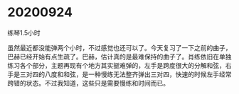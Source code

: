 # 20200924

练琴1.5小时

虽然最近都没能弹两个小时，不过感觉也还可以了。今天复习了一下之前的曲子，巴赫已经开始有点生疏了。巴赫，估计真的是最难保持的曲子了。肖练依旧在单独练习各个部分，主题再现有个地方其实挺难弹的，左手是跨度很大的分解和弦，右手是三对四的八度和和弦，是一种慢练无法整齐弹出三对四，快速的时候左手经常跨错的状态。不过我知道，这些只是需要慢练和时间而已。
